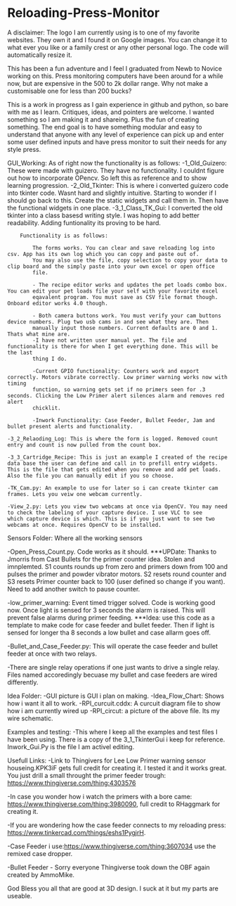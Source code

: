 # Reloading-Press-Monitor

A disclaimer:  The logo I am currently using is to one of my favorite websites. They own it and I found it on Google images. You can change it to what ever you like or a family crest or any other personal logo. The code will automatically resize it.

This has been a fun adventure and I feel I graduated from Newb to Novice working on this. Press monitoring computers have been around for a while now, but are expensive in the 500 to 2k dollar range. Why not make a customisable one for less than 200 bucks?

This is a work in progress as I gain experience in github and python, so bare with me as I learn. Critiques, ideas, and pointers are welcome. I wanted something so I am making it and shareing. Plus the fun of creating something. The end goal is to have something modular and easy to understand that anyone with any level of experience can pick up and enter some user defined inputs and have press monitor to suit their needs for any style press.

GUI_Working: As of right now the functionality is as follows:
    -1_Old_Guizero: These were made with guizero. They have no functionality. I couldnt figure out how to incorporate OPencv. So left this as reference and to show learning progression.
    -2_Old_Tkinter: This is where i converted guizero code into tkinter code. Wasnt hard and slightly intuitive. Starting to wonder if I should go back to this. Create the static widgets and call them in. Then have the functional widgets in one place.
    -3_1_Class_TK_Gui: I converted the old tkinter into a class basesd writing style. I was hoping to add better readability. Adding funtionality its proving to be hard.
    
        Functionality is as follows:
        
            The forms works. You can clear and save reloading log into csv. App has its own log which you can copy and paste out of. 
            You may also use the file, copy selection to copy your data to clip board and the simply paste into your own excel or open office
            file.
            
            - The recipe editor works and updates the pet loads combo box. You can edit your pet loads file your self with your favorite excel
            eqavalent program. You must save as CSV file format though. Onboard editor works 4.0 though.
            
            - Both camera buttons work. You must verify your cam buttons device numbers. Plug two usb cams in and see what they are. Then 
            manually input those numbers. Current defaults are 0 and 1. Thats what mine are. 
            -I have not written user manual yet. The file and functionality is there for when I get everything done. This will be the last 
            thing I do.
            
            -Current GPIO functionality: Counters work and export correctly. Motors vibrate correctly. Low primer warning works now with timing
            function, so warning gets set if no primers seen for .3 seconds. Clicking the Low Primer alert silences alarm and removes red alert 
            chicklit.
            
            -Inwork Functionality: Case Feeder, Bullet Feeder, Jam and bullet present alerts and functionality.
            
    -3_2_Relaoding_Log: This is where the form is logged. Removed count entry and count is now pulled from the count box.
    
    -3_3_Cartridge_Recipe: This is just an example I created of the recipe data base the user can define and call in to prefill entry widgets.
    This is the file that gets edited when you remove and add pet loads. Also the file you can manually edit if you so choose.
    
    -TK_Cam.py: An example to use for later so i can create tkinter cam frames. Lets you veiw one webcam currently.
    
    -View_2.py: Lets you view two webcams at once via OpenCV. You may need to check the labeling of your capture device. I use VLC to see 
    which capture device is which. This is if you just want to see two webcams at once. Requires OpenCV to be installed.

Sensors Folder: Where all the working sensors

-Open_Press_Count.py. Code works as it should. ***UPDate: Thanks to Jmorris from Cast Bullets for the primer counter idea. Stolen and imnplemted. S1 counts rounds up from zero and primers down from 100 and pulses the primer and powder vibrator motors. S2 resets round counter and S3 resets Primer counter back to 100 (user defined so change if you want). Need to add another switch to pause counter. 

-low_primer_warning: Event timed trigger solved. Code is working good now. Once light is sensed for 3 seconds the alarm is raised. This will prevent false alarms during primer feeding. ***Idea: use this code as a template to make code for case feeder and bullet feeder. Then if light is sensed for longer tha 8 seconds a low bullet and case allarm goes off.

-Bullet_and_Case_Feeder.py: This will operate the case feeder and bullet feeder at once with two relays.

-There are single relay operations if one just wants to drive a single relay. Files named accoredingly becuase my bullet and case feeders are wired differently.

Idea Folder:
-GUI picture is GUI i plan on making.
-Idea_Flow_Chart: Shows how i want it all to work.
-RPI_curcuit.cddx: A curcuit diagram file to show how i am currently wired up
-RPI_circut: a picture of the above file. Its my wire schematic.

Examples and testing:
-This where I keep all the examples and test files I have been using. There is a copy of the 3_1_TkinterGui i keep for reference. Inwork_Gui.Py is the file I am activel editing.


Usefull Links:
-Link to Thingivers for Lee Low Primer warning sensor houseing.KPK3iF gets full credit for creating it. I tested it and it works great. You just drill a small throught the primer feeder trough:  https://www.thingiverse.com/thing:4303576

-In case you wonder how i watch the primers with a bore came: https://www.thingiverse.com/thing:3980090, full credit to RHaggmark for creating it.

-If you are wondering how the case feeder connects to my reloading press: https://www.tinkercad.com/things/eshs1PygjrH.

-Case Feeder i use:https://www.thingiverse.com/thing:3607034 use the remixed case dropper.

-Bullet Feeder - Sorry everyone Thingiverse took down the OBF again created by AmmoMike.

God Bless you all that are good at 3D design. I suck at it but my parts are useable.
